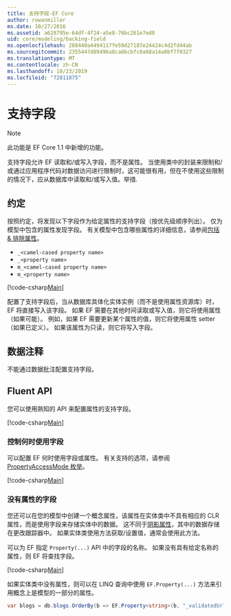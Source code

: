 ```yaml
---
title: 支持字段-EF Core
author: rowanmiller
ms.date: 10/27/2016
ms.assetid: a628795e-64df-4f24-a5e8-76bc261e7ed8
uid: core/modeling/backing-field
ms.openlocfilehash: 288440a4494117fe59d27187e24424c4d2fd44ab
ms.sourcegitcommit: 2355447d89496a8ca6bcbfc0a68a14a0bf7f0327
ms.translationtype: MT
ms.contentlocale: zh-CN
ms.lasthandoff: 10/23/2019
ms.locfileid: "72811875"
---
```

# <a name="backing-fields"></a>支持字段

> [!NOTE]  
> 此功能是 EF Core 1.1 中新增的功能。

支持字段允许 EF 读取和/或写入字段，而不是属性。 当使用类中的封装来限制和/或通过应用程序代码对数据访问进行限制时，这可能很有用，但在不使用这些限制的情况下，应从数据库中读取和/或写入值。举措.

## <a name="conventions"></a>约定

按照约定，将发现以下字段作为给定属性的支持字段（按优先级顺序列出）。 仅为模型中包含的属性发现字段。 有关模型中包含哪些属性的详细信息，请参阅[包括 & 排除属性](included-properties.md)。

* `_<camel-cased property name>`
* `_<property name>`
* `m_<camel-cased property name>`
* `m_<property name>`

[!code-csharp[Main](../../../samples/core/Modeling/Conventions/BackingField.cs#Sample)]

配置了支持字段后，当从数据库具体化实体实例（而不是使用属性资源库）时，EF 将直接写入该字段。 如果 EF 需要在其他时间读取或写入值，则它将使用属性（如果可能）。 例如，如果 EF 需要更新某个属性的值，则它将使用属性 setter （如果已定义）。 如果该属性为只读，则它将写入字段。

## <a name="data-annotations"></a>数据注释

不能通过数据批注配置支持字段。

## <a name="fluent-api"></a>Fluent API

您可以使用熟知的 API 来配置属性的支持字段。

[!code-csharp[Main](../../../samples/core/Modeling/FluentAPI/BackingField.cs#Sample)]

### <a name="controlling-when-the-field-is-used"></a>控制何时使用字段

可以配置 EF 何时使用字段或属性。 有关支持的选项，请参阅[PropertyAccessMode 枚举](https://docs.microsoft.com/dotnet/api/microsoft.entityframeworkcore.propertyaccessmode)。

[!code-csharp[Main](../../../samples/core/Modeling/FluentAPI/BackingFieldAccessMode.cs#Sample)]

### <a name="fields-without-a-property"></a>没有属性的字段

您还可以在您的模型中创建一个概念属性，该属性在实体类中不具有相应的 CLR 属性，而是使用字段来存储实体中的数据。 这不同于[阴影属性](shadow-properties.md)，其中的数据存储在更改跟踪器中。 如果实体类使用方法获取/设置值，通常会使用此方法。

可以为 EF 指定 `Property(...)` API 中的字段的名称。 如果没有具有给定名称的属性，则 EF 将查找字段。

[!code-csharp[Main](../../../samples/core/Modeling/FluentAPI/BackingFieldNoProperty.cs#Sample)]

如果实体类中没有属性，则可以在 LINQ 查询中使用 `EF.Property(...)` 方法来引用概念上是模型的一部分的属性。

``` csharp
var blogs = db.blogs.OrderBy(b => EF.Property<string>(b, "_validatedUrl"));
```
